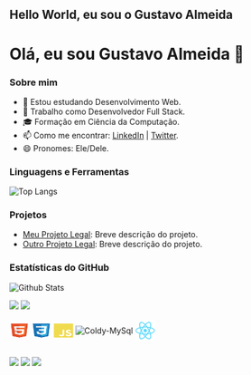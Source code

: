 ## Hello World, eu sou o Gustavo Almeida
# Olá, eu sou Gustavo Almeida 👋

### Sobre mim

- 🌱 Estou estudando Desenvolvimento Web.
- 💼 Trabalho como Desenvolvedor Full Stack.
- 🎓 Formação em Ciência da Computação.
- 📫 Como me encontrar: [LinkedIn](https://www.linkedin.com/in/seu-linkedin) | [Twitter](https://twitter.com/seu-twitter).
- 😄 Pronomes: Ele/Dele.

### Linguagens e Ferramentas

![Top Langs](https://github-readme-stats.vercel.app/api/top-langs/?username=GustavoAlmeida6231&layout=compact)

### Projetos

- [Meu Projeto Legal](link-para-o-projeto): Breve descrição do projeto.
- [Outro Projeto Legal](link-para-o-projeto): Breve descrição do projeto.

### Estatísticas do GitHub

![Github Stats](https://github-readme-stats.vercel.app/api?username=GustavoAlmeida6231&show_icons=true)

<div>

  <img height="180em" src="https://github-readme-stats.vercel.app/api?username=GustavoAlmeida6231&show_icons=true&theme=tokyonight&include_all_commits=true&count_private=true">
  <img height="180em" src="https://github-readme-stats.vercel.app/api/top-langs/?username=GustavoAlmeida6231&layout=compact&langs_count=7&theme=tokyonight">
  
</div>
<div style="display: inline_block"><br>
  <img align="center" alt="Coldy-HTML" height="25" width="35" src="https://raw.githubusercontent.com/devicons/devicon/master/icons/html5/html5-original.svg">
  <img align="center" alt="Coldy-CSS" height="25" width="35" src="https://raw.githubusercontent.com/devicons/devicon/master/icons/css3/css3-original.svg">
  <img align="center" alt="Coldy-Js" height="25" width="35" src="https://raw.githubusercontent.com/devicons/devicon/master/icons/javascript/javascript-plain.svg">
  <img align="center" alt="Coldy-MySql" height="35" width="35" src="https://cdn.jsdelivr.net/gh/devicons/devicon/icons/mysql/mysql-original-wordmark.svg">
  <img align="center" alt="Coldy-React" height="35" width="35" src="https://raw.githubusercontent.com/devicons/devicon/6910f0503efdd315c8f9b858234310c06e04d9c0/icons/react/react-original.svg">
  
</div>
  
  ##
 
<div > 
  <a href="https://www.instagram.com/gustavo_almeid6231" target="_blank"><img src="https://cdn.icon-icons.com/icons2/836/PNG/512/Instagram_icon-icons.com_66804.png" target="_blank" width="27"></a>
  <a href = "mailto:gustavoalmeida6231@gmail.com"><img src="https://cdn.icon-icons.com/icons2/2631/PNG/512/gmail_new_logo_icon_159149.png" target="_blank" width="27"></a>
  <a href="" target="_blank"><img src="https://cdn.icon-icons.com/icons2/805/PNG/512/linkedin_icon-icons.com_65929.png" target="_blank" width="27"></a> 
</div>
